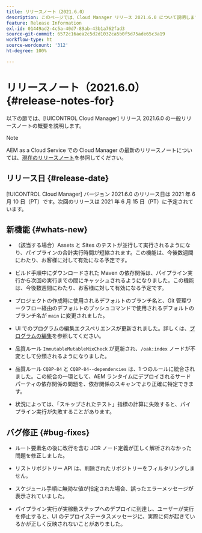 ```yaml
---
title: リリースノート（2021.6.0）
description: このページでは、Cloud Manager リリース 2021.6.0 について説明します。
feature: Release Information
exl-id: 01449ad2-4c5a-40d7-89ab-43b1a762fad3
source-git-commit: 6572c16aea2c5d2d1032ca5b0f5d75ade65c3a19
workflow-type: ht
source-wordcount: '312'
ht-degree: 100%

---
```


# リリースノート（2021.6.0） {#release-notes-for}

以下の節では、[!UICONTROL Cloud Manager] リリース 2021.6.0 の一般リリースノートの概要を説明します。

>[!NOTE]
>AEM as a Cloud Service での Cloud Manager の最新のリリースノートについては、[現在のリリースノート](https://experienceleague.adobe.com/docs/experience-manager-cloud-service/onboarding/getting-access/release-notes-cloud-manager/release-notes-cm-current.html?lang=ja#getting-access)を参照してください。

## リリース日 {#release-date}

[!UICONTROL Cloud Manager] バージョン 2021.6.0 のリリース日は 2021 年 6 月 10 日（PT）です。次回のリリースは 2021 年 6 月 15 日（PT）に予定されています。

## 新機能 {#whats-new}

* （該当する場合）Assets と Sites のテストが並行して実行されるようになり、パイプラインの合計実行時間が短縮されます。この機能は、今後数週間にわたり、お客様に対して有効になる予定です。

* ビルド手順中にダウンロードされた Maven の依存関係は、パイプライン実行から次回の実行までの間にキャッシュされるようになりました。この機能は、今後数週間にわたり、お客様に対して有効になる予定です。

* プロジェクトの作成時に使用されるデフォルトのブランチ名と、Git 管理ワークフロー経由のデフォルトのプッシュコマンドで使用されるデフォルトのブランチ名が `main` に変更されました。

* UI でのプログラムの編集エクスペリエンスが更新されました。詳しくは、[プログラムの編集](/help/getting-started/program-setup.md#editing-program)を参照してください。

* 品質ルール `ImmutableMutableMixCheck` が更新され、`/oak:index` ノードが不変として分類されるようになりました。

* 品質ルール `CQBP-84` と `CQBP-84--dependencies` は、1 つのルールに統合されました。この統合の一環として、AEM ランタイムにデプロイされるサードパーティの依存関係の問題を、依存関係のスキャンでより正確に特定できます。

* 状況によっては、「スキップされたテスト」指標の計算に失敗すると、パイプライン実行が失敗することがあります。

## バグ修正 {#bug-fixes}

* ルート要素名の後に改行を含む JCR ノード定義が正しく解析されなかった問題を修正しました。

* リストリポジトリー API は、削除されたリポジトリーをフィルタリングしません。

* スケジュール手順に無効な値が指定された場合、誤ったエラーメッセージが表示されていました。

* パイプライン実行が実稼動ステップへのデプロイに到達し、ユーザーが実行を停止すると、UI のデプロイステータスメッセージに、実際に何が起きているかが正しく反映されないことがありました。
